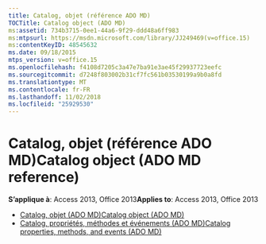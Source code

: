 ```yaml
---
title: Catalog, objet (référence ADO MD)
TOCTitle: Catalog object (ADO MD)
ms:assetid: 734b3715-0ee1-44a6-9f29-ddd48a6ff983
ms:mtpsurl: https://msdn.microsoft.com/library/JJ249469(v=office.15)
ms:contentKeyID: 48545632
ms.date: 09/18/2015
mtps_version: v=office.15
ms.openlocfilehash: f4108d7205c3a47e7ba91e3ae45f29937723eefc
ms.sourcegitcommit: d7248f803002b31cf7fc561b03530199a9b0a8fd
ms.translationtype: MT
ms.contentlocale: fr-FR
ms.lasthandoff: 11/02/2018
ms.locfileid: "25929530"
---
```

# <a name="catalog-object-ado-md-reference"></a><span data-ttu-id="de01d-102">Catalog, objet (référence ADO MD)</span><span class="sxs-lookup"><span data-stu-id="de01d-102">Catalog object (ADO MD reference)</span></span>

<span data-ttu-id="de01d-103">**S’applique à**: Access 2013, Office 2013</span><span class="sxs-lookup"><span data-stu-id="de01d-103">**Applies to**: Access 2013, Office 2013</span></span>

- [<span data-ttu-id="de01d-104">Catalog, objet (ADO MD)</span><span class="sxs-lookup"><span data-stu-id="de01d-104">Catalog object (ADO MD)</span></span>](catalog-object-ado-md.md)
- [<span data-ttu-id="de01d-105">Catalog, propriétés, méthodes et événements (ADO MD)</span><span class="sxs-lookup"><span data-stu-id="de01d-105">Catalog properties, methods, and events (ADO MD)</span></span>](catalog-properties-methods-and-events-ado-md.md)

